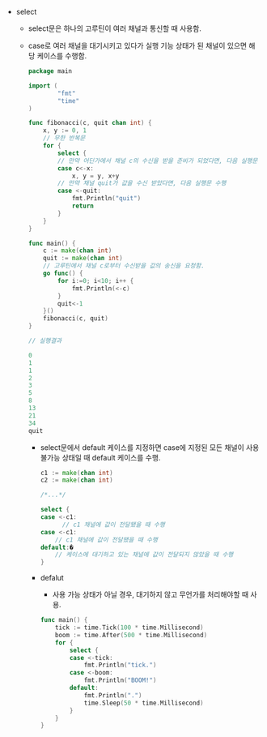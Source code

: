 - select

  - select문은 하나의 고루틴이 여러 채널과 통신할 때 사용함.

  - case로 여러 채널을 대기시키고 있다가 실행 기능 상태가 된 채널이 있으면 해당 케이스를 수행함.

    ```go
    package main
    
    import (
    		"fmt"
    		"time"
    )
    
    func fibonacci(c, quit chan int) {
        x, y := 0, 1
        // 무한 반복문
        for {
            select {
            // 만약 어딘가에서 채널 c의 수신을 받을 준비가 되었다면, 다음 실행문 수행
            case c<-x:
                x, y = y, x+y
            // 만약 채널 quit가 값을 수신 받았다면, 다음 실행문 수행
            case <-quit:
                fmt.Println("quit")
                return
            }
        }
    }
    
    func main() {
        c := make(chan int)
        quit := make(chan int)
        // 고루틴에서 채널 c로부터 수신받을 값의 송신을 요청함.
        go func() {
            for i:=0; i<10; i++ {
                fmt.Println(<-c)
            }
            quit<-1
        }()
        fibonacci(c, quit)
    }
    
    // 실행결과
    
    0
    1
    1
    2
    3
    5
    8
    13
    21
    34
    quit
    ```

    - select문에서 default 케이스를 지정하면 case에 지정된 모든 채널이 사용 불가능 상태일 때 default 케이스를 수행.

      ```go
      c1 := make(chan int)
      c2 := make(chan int)
      
      /*...*/
      
      select {
      case <-c1:
      		// c1 채널에 값이 전달됐을 때 수행
      case <-c1:
          // c1 채널에 값이 전달됐을 때 수행
      default:�
          // 케이스에 대기하고 있는 채널에 값이 전달되지 않았을 때 수행
      }
      ```

    - defalut

      - 사용 가능 상태가 아닐 경우, 대기하지 않고 무언가를 처리해야할 때 사용.

      ```go
      func main() {
          tick := time.Tick(100 * time.Millisecond)
          boom := time.After(500 * time.Millisecond)
          for {
              select {
              case <-tick:
                  fmt.Println("tick.")
              case <-boom:
                  fmt.Println("BOOM!")
              default:
                  fmt.Println(".")
                  time.Sleep(50 * time.Millisecond)
              }
          }
      }
      ```